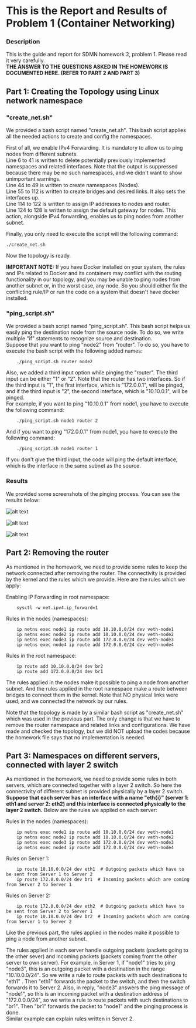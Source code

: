 # This is the Report and Results of Problem 1 (Container Networking)

### Description
This is the guide and report for SDMN homework 2, problem 1. Please read it very carefully. \
**THE ANSWER TO THE QUESTIONS ASKED IN THE HOMEWORK IS DOCUMENTED HERE. (REFER TO PART 2 AND PART 3)**

## Part 1: Creating the Topology using Linux network namespace
### "create_net.sh" 
We provided a bash script named "create_net.sh". This bash script applies all the needed actions to create and config the namespaces.

First of all, we enable IPv4 Forwarding. It is mandatory to allow us to ping nodes from different subnets. \
Line 6 to 41 is written to delete potentially previously implemented namespaces and related interfaces. Note that the output is suppressed because there may be no such namespaces, and we didn't want to show unimportant warnings. \
Line 44 to 49 is written to create namespaces (Nodes). \
Line 55 to 112 is written to create bridges and desired links. It also sets the interfaces up. \
Line 114 to 122 is written to assign IP addresses to nodes and router. \
Line 124 to 128 is written to assign the default gateway for nodes. This action, alongside IPv4 forwarding, enables us to ping nodes from another subnet.

Finally, you only need to execute the script will the following command:

    ./create_net.sh

Now the topology is ready.

**IMPORTANT NOTE:** If you have Docker installed on your system, the rules and IPs related to Docker and its containers may conflict with the routing functionality in our topology, and you may be unable to ping nodes from another subnet or, in the worst case, any node.
So you should either fix the conflicting rule/IP or run the code on a system that doesn't have docker installed. 

### "ping_script.sh" 
We provided a bash script named "ping_script.sh". This bash script helps us easily ping the destination node from the source node. To do so, we write multiple "if" statements to recognize source and destination. \
Suppose that you want to ping "node2" from "router". To do so, you have to execute the bash script with the following added names:

        ./ping_script.sh router node2 

Also, we added a third input option while pinging the "router". The third input can be either "1" or "2". Note that the router has two interfaces. So if the third input is "1", the first interface, which is "172.0.0.1", will be pinged, and if the third input is "2", the second interface, which is "10.10.0.1", will be pinged. \
For example, if you want to ping "10.10.0.1" from node1, you have to execute the following command:

        ./ping_script.sh node1 router 2

And if you want to ping "172.0.0.1" from node1, you have to execute the following command:

        ./ping_script.sh node1 router 1

If you don't give the third input, the code will ping the default interface, which is the interface in the same subnet as the source. 

### Results
We provided some screenshots of the pinging process. You can see the results below:

![alt text](https://github.com/arman-maghsoudnia/SDMN_HW02/blob/main/Problem_1/Results/01.png?raw=true)

![alt text](https://github.com/arman-maghsoudnia/SDMN_HW02/blob/main/Problem_1/Results/02.png?raw=true)

![alt text](https://github.com/arman-maghsoudnia/SDMN_HW02/blob/main/Problem_1/Results/03.png?raw=true)

## Part 2: Removing the router
As mentioned in the homework, we need to provide some rules to keep the network connected after removing the router. The connectivity is provided by the kernel and the rules which we provide. Here are the rules which we apply:

Enabling IP Forwarding in root namespace: 

        sysctl -w net.ipv4.ip_forward=1

Rules in the nodes (namespaces):

        ip netns exec node1 ip route add 10.10.0.0/24 dev veth-node1
        ip netns exec node2 ip route add 10.10.0.0/24 dev veth-node2
        ip netns exec node3 ip route add 172.0.0.0/24 dev veth-node3
        ip netns exec node4 ip route add 172.0.0.0/24 dev veth-node4
        
Rules in the root namespace:

        ip route add 10.10.0.0/24 dev br2
        ip route add 172.0.0.0/24 dev br1
        
The rules applied in the nodes make it possible to ping a node from another subnet. And the rules applied in the root namespace make a route between bridges to connect them in the kernel. Note that NO physical links were used, and we connected the network by our rules. 

Note that the topology is made by a similar bash script as "create_net.sh" which was used in the previous part. The only change is that we have to remove the router namespace and related links and configurations. We have made and checked the topology, but we did NOT upload the codes because the homework file says that no implementation is needed.

## Part 3: Namespaces on different servers, connected with layer 2 switch
As mentioned in the homework, we need to provide some rules in both servers, which are connected together with a layer 2 switch. So here the connectivity of different subnet is provided physically by a layer 2 switch. **Suppose that each server has an interface with a name "eth{i}" (server 1: eth1 and server 2: eth2) and this interface is connected physically to the layer 2 switch.** Below are the rules we applied on each server:

Rules in the nodes (namespaces):

        ip netns exec node1 ip route add 10.10.0.0/24 dev veth-node1
        ip netns exec node2 ip route add 10.10.0.0/24 dev veth-node2
        ip netns exec node3 ip route add 172.0.0.0/24 dev veth-node3
        ip netns exec node4 ip route add 172.0.0.0/24 dev veth-node4

Rules on Server 1:

        ip route 10.10.0.0/24 dev eth1  # Outgoing packets which have to be sent from Server 1 to Server 2
        ip route 172.0.0.0/24 dev br1  # Incoming packets which are coming from Server 2 to Server 1

Rules on Server 2:

        ip route 172.0.0.0/24 dev eth2  # Outgoing packets which have to be sent from Server 2 to Server 1
        ip route 10.10.0.0/24 dev br2  # Incoming packets which are coming from Server 1 to Server 2
        
Like the previous part, the rules applied in the nodes make it possible to ping a node from another subnet.

The rules applied in each server handle outgoing packets (packets going to the other sever) and incoming packets (packets coming from the other server to own server). For example, in Server 1, if "node1" tries to ping "node3", this is an outgoing packet with a destination in the range "10.10.0.0/24". So we write a rule to route packets with such destinations to "eth1" . Then "eth1" forwards the packet to the switch, and then the switch forwards it to Server 2. Also, in reply, "node3" answers the ping message of "node1", so this is an incoming packet with a destination address of "172.0.0.0/24", so we write a rule to route packets with such destinations to "br1". Then "br1" forwards the packet to "node1" and the pinging process is done. \
Similar example can explain rules written in Server 2. 

